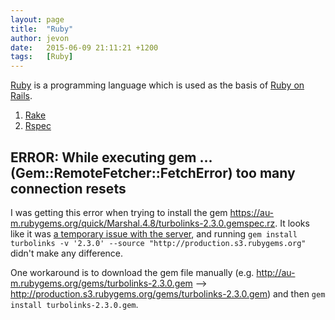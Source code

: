 ```yaml
---
layout: page
title:  "Ruby"
author: jevon
date:   2015-06-09 21:11:21 +1200
tags:   [Ruby]
---
```


[Ruby](Ruby.md) is a programming language which is used as the basis of [Ruby on Rails](Ruby_on_Rails.md).

1. [Rake](Rake.md)
1. [Rspec](rspec.md)

## ERROR:  While executing gem ... (Gem::RemoteFetcher::FetchError) too many connection resets 

I was getting this error when trying to install the gem https://au-m.rubygems.org/quick/Marshal.4.8/turbolinks-2.3.0.gemspec.rz. It looks like it was <a href="http://help.rubygems.org/discussions/problems/18728-unable-to-install-gems-in-australia">a temporary issue with the server</a>, and running `gem install turbolinks -v '2.3.0' --source "http://production.s3.rubygems.org"` didn't make any difference.

One workaround is to download the gem file manually (e.g. http://au-m.rubygems.org/gems/turbolinks-2.3.0.gem --> http://production.s3.rubygems.org/gems/turbolinks-2.3.0.gem) and then `gem install turbolinks-2.3.0.gem`.
